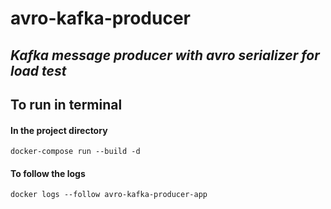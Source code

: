 # avro-kafka-producer
## _Kafka message producer with avro serializer for load test_

## To run in terminal ##
#### In the project directory ####
    docker-compose run --build -d

#### To follow the logs ####
    docker logs --follow avro-kafka-producer-app
